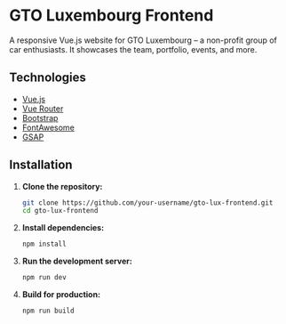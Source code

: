 # GTO Luxembourg Frontend

A responsive Vue.js website for GTO Luxembourg – a non-profit group of car enthusiasts. It showcases the team, portfolio, events, and more.

## Technologies

- [Vue.js](https://vuejs.org/)
- [Vue Router](https://router.vuejs.org/)
- [Bootstrap](https://getbootstrap.com/)
- [FontAwesome](https://fontawesome.com/)
- [GSAP](https://gsap.com/)

## Installation

1. **Clone the repository:**

   ```bash
   git clone https://github.com/your-username/gto-lux-frontend.git
   cd gto-lux-frontend
   ```
2. **Install dependencies:**
   ```bash
   npm install
   ```
3. **Run the development server:**
   ```bash
   npm run dev
   ```
4. **Build for production:**
   ```bash
   npm run build
   ```